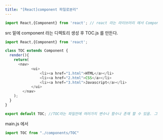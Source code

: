 ```yaml
---
title: "[React]component 파일로분리"
---
```


```javascript
import React,{Component} from 'react'; // react 라는 라이브러리 에서 Component 라는 클래스를 갖고온다
```
src 밑에 component 라는 디렉토리 생성 후 TOC.js 를 만든다.

```javascript
import React,{Component} from 'react';

class TOC extends Component {
  render(){
    return(
      <nav>
            <ui>
                <li><a href="1.html">HTML</a></li>
                <li><a href="2.html">CSS</a></li>
                <li><a href="3.html">Javascript</a></li>
            </ui>
        </nav>
    );
  }
}

export default TOC; //TOC라는 파일안에 여러가지 변수나 함수나 존재 할 수 있음. 그많은 것 들 중에 외부에서 어떤 것을 사용 할 수 있게 해주는 것 TOC.js 를 가져다 쓰는 쪽에서 TOC 라는 클래스를 쓸 수 있음.
```

main.js 에서
```javascript
import TOC from "./components/TOC"
```
